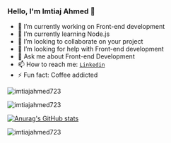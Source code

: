 ### Hello, I'm Imtiaj Ahmed 👋


- 🔭 I’m currently working on Front-end development
- 🌱 I’m currently learning Node.js
- 👯 I’m looking to collaborate on your project
- 🤔 I’m looking for help with Front-end development
- 💬 Ask me about Front-end Development
- 📫 How to reach me: [`Linkedin`](https://www.linkedin.com/in/imtiaj-ahmed723/)
- ⚡ Fun fact: Coffee addicted



<p align="left"> <img src="https://komarev.com/ghpvc/?username=imtiajahmed723&label=Profile%20views&color=0e75b6&style=flat" alt="imtiajahmed723" /> </p> 

<p><img align="center" src="https://github-readme-stats.vercel.app/api/top-langs?username=imtiajahmed723&show_icons=true&locale=en&layout=compact" alt="imtiajahmed723" /></p>

[![Anurag's GitHub stats](https://github-readme-stats.vercel.app/api?username=imtiajahmed723)](https://github.com/anuraghazra/github-readme-stats)

<p><img align="center" src="https://github-readme-streak-stats.herokuapp.com/?user=imtiajahmed723&" alt="imtiajahmed723" /></p>





